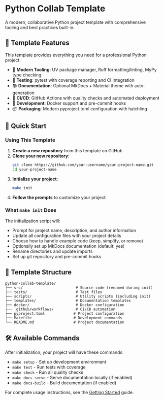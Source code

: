 # Python Collab Template

A modern, collaborative Python project template with comprehensive tooling and best practices built-in.

## 🎯 Template Features

This template provides everything you need for a professional Python project:

- 🔧 **Modern Tooling**: UV package manager, Ruff formatting/linting, MyPy type checking
- 🧪 **Testing**: pytest with coverage reporting and CI integration
- 📚 **Documentation**: Optional MkDocs + Material theme with auto-generation
- 🚀 **CI/CD**: GitHub Actions with quality checks and automated deployment
- 🐳 **Development**: Docker support and pre-commit hooks
- 📦 **Packaging**: Modern pyproject.toml configuration with hatchling

## 🚀 Quick Start

### Using This Template

1. **Create a new repository** from this template on GitHub
2. **Clone your new repository**:
   ```bash
   git clone https://github.com/your-username/your-project-name.git
   cd your-project-name
   ```
3. **Initialize your project**:
   ```bash
   make init
   ```
4. **Follow the prompts** to customize your project

### What `make init` Does

The initialization script will:
- Prompt for project name, description, and author information
- Update all configuration files with your project details
- Choose how to handle example code (keep, simplify, or remove)
- Optionally set up MkDocs documentation (default: yes)
- Rename directories and update imports
- Set up git repository and pre-commit hooks

## 📁 Template Structure

```
python-collab-template/
├── src/                        # Source code (renamed during init)
├── tests/                      # Test files
├── scripts/                    # Utility scripts (including init)
├── templates/                  # Documentation templates
├── docker/                     # Docker configuration
├── .github/workflows/          # CI/CD automation
├── pyproject.toml             # Project configuration
├── Makefile                   # Development commands
└── README.md                  # Project documentation
```

## 🛠️ Available Commands

After initialization, your project will have these commands:

- `make setup` - Set up development environment
- `make test` - Run tests with coverage
- `make check` - Run all quality checks
- `make docs-serve` - Serve documentation locally (if enabled)
- `make docs-build` - Build documentation (if enabled)

For complete usage instructions, see the [Getting Started](getting-started.md) guide.